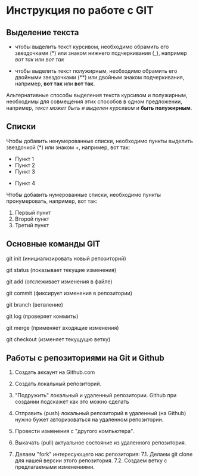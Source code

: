 # Инструкция по работе с GIT  

## Выделение текста
- чтобы выделить текст  курсивом, необходимо обрамить его звездочками (*) или знаком нижнего подчеркивания (_), например *вот так* или _вот так_

- чтобы выделить текст полужирным, необходимо обрамить его двойными звездочками (**) или двойным знаком подчеркивания, например, **вот так** или __вот так__.

Альтернативные способы выделения текста курсивом и полужирным, необходимы для совмещения этих способов в одном предложении, например, _текст может быть и выделен курсивом_ и **быть полужирным**. 

## Списки

Чтобы добавить ненумерованные списки, необходимо пункты выделить звездочкой (*) или знаком +, например, вот так:
* Пункт 1
* Пункт 2  
* Пункт 3
+ Пункт 4

Чтобы добавить нумерованные списки, необходимо пункты пронумеровать, например, вот так:
1. Первый пункт
2. Второй пункт
3. Третий пункт

## Основные команды GIT

git init (инициализировать новый репозиторий)

git status (показывает текущие изменения)

git add (отслеживает изменения в файле)

git commit (фиксирует изменения в репозитории)

git branch (ветвление)

git log (проверяет коммиты)

git merge (применяет входящие изменения)

git checkout (изменяет текущущю ветку)

## Работы с репозиториями на Git и Github

1. Cоздать аккаунт на Github.com

2. Cоздать локальный репозиторий.

3. "Подружить" локальный и удаленный репозитории. Github при создании подскажет как это можно сделать

4. Отправить (push) локальный репозиторий в удаленный (на Github) нужно бужет авторизоваться на удаленном репозитории. 

5. Провести изменения с "другого компьютера".

6. Выкачать (pull) актуальное состояние из удаленного репозитория.

7. Делаем "fork" интересующего нас репозитория:
7.1. Делаем git clone для нашей версии этого репозитория.
7.2. Создаем ветку с предлагаемыми изменениями. 